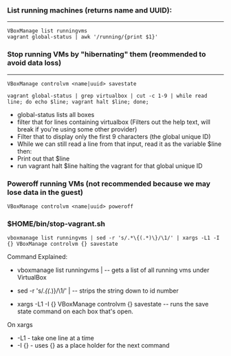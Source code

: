 ### List running machines (returns name and UUID):
---
```shell
VBoxManage list runningvms
vagrant global-status | awk '/running/{print $1}'
```
### Stop running VMs by "hibernating" them (reommended to avoid data loss)
---
```shell
VBoxManage controlvm <name|uuid> savestate
```
```shell
vagrant global-status | grep virtualbox | cut -c 1-9 | while read line; do echo $line; vagrant halt $line; done;
```
- global-status lists all boxes
- filter that for lines containing virtualbox (Filters out the help text, will break if you're using some other provider)
- Filter that to display only the first 9 characters (the global unique ID)
- While we can still read a line from that input, read it as the variable $line then:
 - Print out that $line
 - run vagrant halt $line halting the vagrant for that global unique ID
### Poweroff running VMs (not recommended because we may lose data in the guest)
```shell
VBoxManage controlvm <name|uuid> poweroff
```
### $HOME/bin/stop-vagrant.sh
```
vboxmanage list runningvms | sed -r 's/.*\{(.*)\}/\1/' | xargs -L1 -I {} VBoxManage controlvm {} savestate
```
Command Explained:

- vboxmanage list runningvms | -- gets a list of all running vms under VirtualBox

- sed -r 's/.*\{(.*)\}/\1/' | -- strips the string down to id number

- xargs -L1 -I {} VBoxManage controlvm {} savestate -- runs the save state command on each box that's open.

On xargs

 - -L1 - take one line at a time
 - -I {} - uses {} as a place holder for the next command
